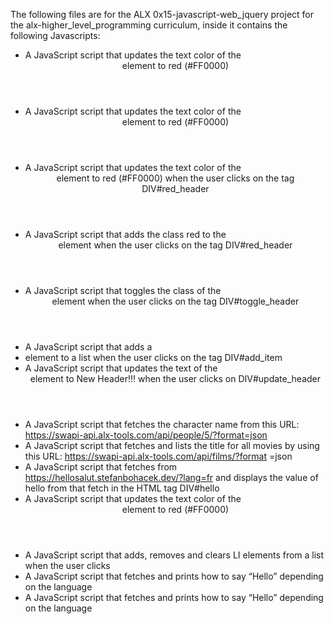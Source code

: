 The following files are for the ALX 0x15-javascript-web_jquery project for the alx-higher_level_programming curriculum, inside it contains the following Javascripts:

* A JavaScript script that updates the text color of the <header> element to red (#FF0000)
* A JavaScript script that updates the text color of the <header> element to red (#FF0000)
* A JavaScript script that updates the text color of the <header> element to red (#FF0000) when the user clicks on the tag DIV#red_header
* A JavaScript script that adds the class red to the <header> element when the user clicks on the tag DIV#red_header
* A JavaScript script that toggles the class of the <header> element when the user clicks on the tag DIV#toggle_header
* A JavaScript script that adds a <li> element to a list when the user clicks on the tag DIV#add_item
* A JavaScript script that updates the text of the <header> element to New Header!!! when the user clicks on DIV#update_header
* A JavaScript script that fetches the character name from this URL: https://swapi-api.alx-tools.com/api/people/5/?format=json
* A JavaScript script that fetches and lists the title for all movies by using this URL: https://swapi-api.alx-tools.com/api/films/?format  =json
* A JavaScript script that fetches from https://hellosalut.stefanbohacek.dev/?lang=fr and displays the value of hello from that fetch in the HTML tag DIV#hello
* A JavaScript script that updates the text color of the <header> element to red (#FF0000)
* A JavaScript script that adds, removes and clears LI elements from a list when the user clicks
* A JavaScript script that fetches and prints how to say “Hello” depending on the language
* A JavaScript script that fetches and prints how to say “Hello” depending on the language
